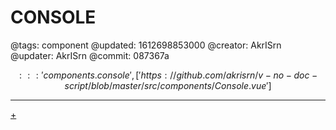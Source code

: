 # CONSOLE

@tags: component
@updated: 1612698853000
@creator: AkrISrn
@updater: AkrISrn
@commit: 087367a

$$::: 'components.console', ['https://github.com/akrisrn/v-no-doc-script/blob/master/src/components/Console.vue'] $$

---

[+](/snippets/console.md)
